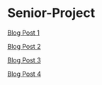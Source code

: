 # Senior-Project

[Blog Post 1](https://vanman247.github.io/Senior-Project/Blog_post_1.html)

[Blog Post 2](https://vanman247.github.io/Senior-Project/Blog_post_2.html)

[Blog Post 3](https://vanman247.github.io/Senior-Project/Blog_post_3.html)

[Blog Post 4](https://vanman247.github.io/Senior-Project/Blog_post_4.html)
